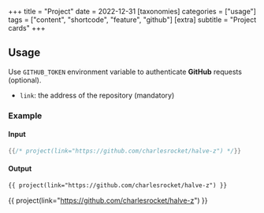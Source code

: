 +++
title = "Project"
date = 2022-12-31
[taxonomies]
categories = ["usage"]
tags = ["content", "shortcode", "feature", "github"]
[extra]
subtitle = "Project cards"
+++

## Usage

Use `GITHUB_TOKEN` environment variable to authenticate **GitHub** requests (optional).

- `link`: the address of the repository (mandatory)

### Example
#### Input

```rs
{{/* project(link="https://github.com/charlesrocket/halve-z") */}}
```

#### Output

```html
{{ project(link="https://github.com/charlesrocket/halve-z") }}
```

{{ project(link="https://github.com/charlesrocket/halve-z") }}
